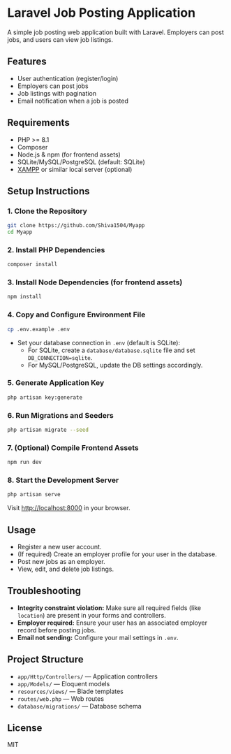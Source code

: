# Laravel Job Posting Application

A simple job posting web application built with Laravel. Employers can post jobs, and users can view job listings.

## Features
- User authentication (register/login)
- Employers can post jobs
- Job listings with pagination
- Email notification when a job is posted

## Requirements
- PHP >= 8.1
- Composer
- Node.js & npm (for frontend assets)
- SQLite/MySQL/PostgreSQL (default: SQLite)
- [XAMPP](https://www.apachefriends.org/) or similar local server (optional)

## Setup Instructions

### 1. Clone the Repository
```bash
git clone https://github.com/Shiva1504/Myapp
cd Myapp
```

### 2. Install PHP Dependencies
```bash
composer install
```

### 3. Install Node Dependencies (for frontend assets)
```bash
npm install
```

### 4. Copy and Configure Environment File
```bash
cp .env.example .env
```
- Set your database connection in `.env` (default is SQLite):
  - For SQLite, create a `database/database.sqlite` file and set `DB_CONNECTION=sqlite`.
  - For MySQL/PostgreSQL, update the DB settings accordingly.

### 5. Generate Application Key
```bash
php artisan key:generate
```

### 6. Run Migrations and Seeders
```bash
php artisan migrate --seed
```

### 7. (Optional) Compile Frontend Assets
```bash
npm run dev
```

### 8. Start the Development Server
```bash
php artisan serve
```

Visit [http://localhost:8000](http://localhost:8000) in your browser.

## Usage
- Register a new user account.
- (If required) Create an employer profile for your user in the database.
- Post new jobs as an employer.
- View, edit, and delete job listings.

## Troubleshooting
- **Integrity constraint violation:** Make sure all required fields (like `location`) are present in your forms and controllers.
- **Employer required:** Ensure your user has an associated employer record before posting jobs.
- **Email not sending:** Configure your mail settings in `.env`.

## Project Structure
- `app/Http/Controllers/` — Application controllers
- `app/Models/` — Eloquent models
- `resources/views/` — Blade templates
- `routes/web.php` — Web routes
- `database/migrations/` — Database schema

## License
MIT

